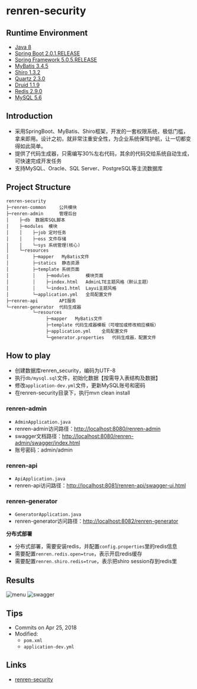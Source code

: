 # renren-security

## Runtime Environment
- [Java 8](http://www.oracle.com/technetwork/java/javase/downloads/jdk8-downloads-2133151.html)
- [Spring Boot 2.0.1.RELEASE](https://projects.spring.io/spring-boot)
- [Spring Framework 5.0.5.RELEASE](http://projects.spring.io/spring-framework)
- [MyBatis 3.4.5](http://www.mybatis.org/mybatis-3/)
- [Shiro 1.3.2](http://shiro.apache.org/download.html)
- [Quartz 2.3.0](http://www.quartz-scheduler.org/)
- [Druid 1.1.9](https://github.com/alibaba/druid)
- [Redis 2.9.0](https://redis.io)
- [MySQL 5.6](http://www.mysql.com/)

## Introduction
- 采用SpringBoot、MyBatis、Shiro框架，开发的一套权限系统，极低门槛，拿来即用。设计之初，就非常注重安全性，为企业系统保驾护航，让一切都变得如此简单。
- 提供了代码生成器，只需编写30%左右代码，其余的代码交给系统自动生成，可快速完成开发任务
- 支持MySQL、Oracle、SQL Server、PostgreSQL等主流数据库

## Project Structure
```
renren-security
├─renren-common     公共模块
├─renren-admin      管理后台
│    ├─db  数据库SQL脚本
│    ├─modules  模块
│    │    ├─job 定时任务
│    │    ├─oss 文件存储
│    │    └─sys 系统管理(核心)
│    └─resources 
│         ├─mapper   MyBatis文件
│         ├─statics  静态资源
│         ├─template 系统页面
│         │    ├─modules      模块页面
│         │    ├─index.html   AdminLTE主题风格（默认主题）
│         │    └─index1.html  Layui主题风格
│         └─application.yml   全局配置文件
├─renren-api        API服务
└─renren-generator  代码生成器
          └─resources 
               ├─mapper   MyBatis文件
               ├─template 代码生成器模板（可增加或修改相应模板）
               ├─application.yml    全局配置文件
               └─generator.properties   代码生成器，配置文件
```

## How to play
- 创建数据库renren_security，编码为UTF-8
- 执行`db/mysql.sql`文件，初始化数据【按需导入表结构及数据】
- 修改`application-dev.yml`文件，更新MySQL账号和密码
- 在renren-security目录下，执行mvn clean install

### renren-admin
- `AdminApplication.java`
- renren-admin访问路径：[http://localhost:8080/renren-admin](http://localhost:8080/renren-admin)
- swagger文档路径：[http://localhost:8080/renren-admin/swagger/index.html](http://localhost:8080/renren-admin/swagger/index.html)
- 账号密码：admin/admin

### renren-api
- `ApiApplication.java`
- renren-api访问路径：[http://localhost:8081/renren-api/swagger-ui.html](http://localhost:8081/renren-api/swagger-ui.html)

### renren-generator
- `GeneratorApplication.java`
- renren-generator访问路径：[http://localhost:8082/renren-generator](http://localhost:8082/renren-generator)

 **分布式部署**
- 分布式部署，需要安装redis，并配置`config.properties`里的redis信息
- 需要配置`renren.redis.open=true`，表示开启redis缓存
- 需要配置`renren.shiro.redis=true`，表示把shiro session存到redis里

## Results
![menu](http://cdn.renren.io/img/c94be5b4bf0d4387b18e119c91b1a986)
![swagger](http://cdn.renren.io/img/c8dae596146248d8b4d0639738c2932b)

## Tips
- Commits on Apr 25, 2018
- Modified:
	- `pom.xml`
	- `application-dev.yml`

## Links
- [renren-security](https://github.com/renrenio/renren-security)